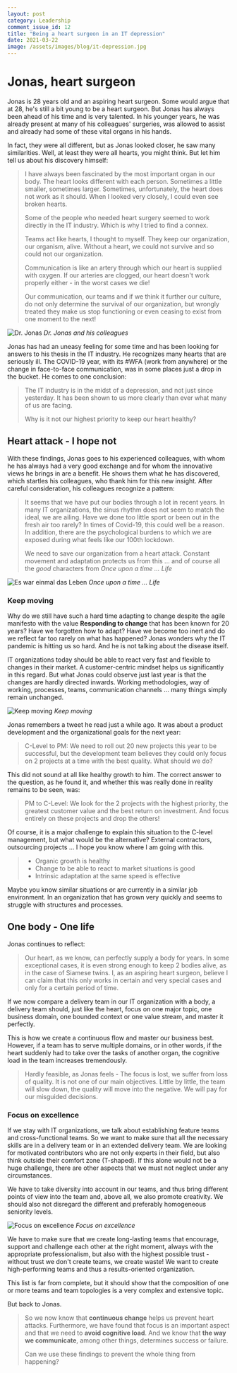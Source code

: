 ```yaml
---
layout: post
category: Leadership
comment_issue_id: 12
title: "Being a heart surgeon in an IT depression"
date: 2021-03-22
image: /assets/images/blog/it-depression.jpg
---
```


# Jonas, heart surgeon

Jonas is 28 years old and an aspiring heart surgeon. Some would argue that at 28, he's still a bit young to be a heart surgeon. But Jonas has always been ahead of his time and is very talented. In his younger years, he was already present at many of his colleagues' surgeries, was allowed to assist and already had some of these vital organs in his hands.

In fact, they were all different, but as Jonas looked closer, he saw many similarities. Well, at least they were all hearts, you might think. But let him tell us about his discovery himself:

> I have always been fascinated by the most important organ in our body. The heart looks different with each person. Sometimes a little smaller, sometimes larger. Sometimes, unfortunately, the heart does not work as it should. When I looked very closely, I could even see broken hearts.
>
> Some of the people who needed heart surgery seemed to work directly in the IT industry. Which is why I tried to find a connex.
>
> Teams act like hearts, I thought to myself. They keep our organization, our organism, alive.
> Without a heart, we could not survive and so could not our organization.
>
> Communication is like an artery through which our heart is supplied with oxygen. If our arteries are clogged, our heart doesn't work properly either - in the worst cases we die!
>
> Our communication, our teams and if we think it further our culture, do not only determine the survival of our organization, but wrongly treated they make us stop functioning or even ceasing to exist from one moment to the next!

![Dr. Jonas](/assets/images/blog/doctor.png)
*Dr. Jonas and his colleagues*

Jonas has had an uneasy feeling for some time and has been looking for answers to his thesis in the IT industry. He recognizes many hearts that are seriously ill. The COVID-19 year, with its #WFA (work from anywhere) or the change in face-to-face communication, was in some places just a drop in the bucket. He comes to one conclusion:

> The IT industry is in the midst of a depression, and not just since yesterday. It has been shown to us more clearly than ever what many of us are facing.
> 
> Why is it not our highest priority to keep our heart healthy? 

## Heart attack - I hope not

With these findings, Jonas goes to his experienced colleagues, with whom he has always had a very good exchange and for whom the innovative views he brings in are a benefit. He shows them what he has discovered, which startles his colleagues, who thank him for this new insight. After careful consideration, his colleagues recognize a pattern:

> It seems that we have put our bodies through a lot in recent years. In many IT organizations, the sinus rhythm does not seem to match the ideal, we are ailing. Have we done too little sport or been out in the fresh air too rarely? In times of Covid-19, this could well be a reason. In addition, there are the psychological burdens to which we are exposed during what feels like our 100th lockdown.
>
> We need to save our organization from a heart attack. Constant movement and adaptation protects us from this ... and of course all the *good* characters from *Once upon a time ... Life*

![Es war einmal das Leben](/assets/images/blog/Es-war-einmal-das-Leben.png)
*Once upon a time ... Life*

### Keep moving

Why do we still have such a hard time adapting to change despite the agile manifesto with the value **Responding to change** that has been known for 20 years? Have we forgotten how to adapt? Have we become too inert and do we reflect far too rarely on what has happened? Jonas wonders why the IT pandemic is hitting us so hard. And he is not talking about the disease itself.

IT organizations today should be able to react very fast and flexible to changes in their market. A customer-centric mindset helps us significantly in this regard. But what Jonas could observe just last year is that the changes are hardly directed inwards. Working methodologies, way of working, processes, teams, communication channels ... many things simply remain unchanged.

![Keep moving](/assets/images/blog/flexible.jpg)
*Keep moving*

Jonas remembers a tweet he read just a while ago. It was about a product development and the organizational goals for the next year:

> C-Level to PM: We need to roll out 20 new projects this year to be successful, but the development team believes they could only focus on 2 projects at a time with the best quality. What should we do?

This did not sound at all like healthy growth to him. The correct answer to the question, as he found it, and whether this was really done in reality remains to be seen, was:

> PM to C-Level: We look for the 2 projects with the highest priority, the greatest customer value and the best return on investment. And focus entirely on these projects and drop the others!

Of course, it is a major challenge to explain this situation to the C-level management, but what would be the alternative? External contractors, outsourcing projects ... I hope you know where I am going with this. 

> - Organic growth is healthy
> - Change to be able to react to market situations is good
> - Intrinsic adaptation at the same speed is effective

Maybe you know similar situations or are currently in a similar job environment. In an organization that has grown very quickly and seems to struggle with structures and processes.

## One body - One life

Jonas continues to reflect: 

> Our heart, as we know, can perfectly supply a body for years. In some exceptional cases, it is even strong enough to keep 2 bodies alive, as in the case of Siamese twins. I, as an aspiring heart surgeon, believe I can claim that this only works in certain and very special cases and only for a certain period of time.

If we now compare a delivery team in our IT organization with a body, a delivery team should, just like the heart, focus on one major topic, one business domain, one bounded context or one value stream, and master it perfectly.

This is how we create a continuous flow and master our business best. However, if a team has to serve multiple domains, or in other words, if the heart suddenly had to take over the tasks of another organ, the cognitive load in the team increases tremendously.

> Hardly feasible, as Jonas feels - The focus is lost, we suffer from loss of quality. It is not one of our main objectives. Little by little, the team will slow down, the quality will move into the negative. We will pay for our misguided decisions.

### Focus on excellence

If we stay with IT organizations, we talk about establishing feature teams and cross-functional teams. So we want to make sure that all the necessary skills are in a delivery team or in an extended delivery team. We are looking for motivated contributors who are not only experts in their field, but also think outside their comfort zone (T-shaped). If this alone would not be a huge challenge, there are other aspects that we must not neglect under any circumstances.

We have to take diversity into account in our teams, and thus bring different points of view into the team and, above all, we also promote creativity. We should also not disregard the different and preferably homogeneous seniority levels.

![Focus on excellence](/assets/images/blog/focus.jpg)
*Focus on excellence*

We have to make sure that we create long-lasting teams that encourage, support and challenge each other at the right moment, always with the appropriate professionalism, but also with the highest possible trust - without trust we don't create teams, we create waste! We want to create high-performing teams and thus a results-oriented organization.

This list is far from complete, but it should show that the composition of one or more teams and team topologies is a very complex and extensive topic.

But back to Jonas.

> So we now know that **continuous change** helps us prevent heart attacks. Furthermore, we have found that focus is an important aspect and that we need to **avoid cognitive load**. And we know that **the way we communicate**, among other things, determines success or failure.
>
> Can we use these findings to prevent the whole thing from happening?